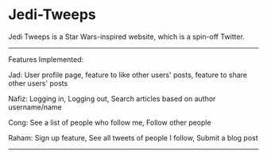 # Jedi-Tweeps
Jedi Tweeps is a Star Wars-inspired website, which is a spin-off Twitter.

--------------------
Features Implemented: 

Jad: User profile page, feature to like other users' posts, feature to share other users' posts

Nafiz: Logging in, Logging out, Search articles based on author username/name
      
Cong: See a list of people who follow me, Follow other people 

Raham: Sign up feature, See all tweets of  people I follow, Submit a blog post

-----------------
